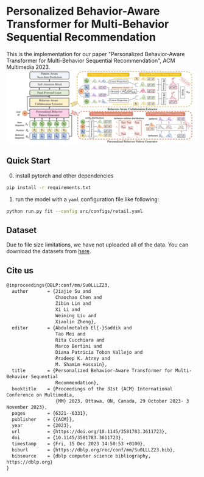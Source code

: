 
# Personalized Behavior-Aware Transformer for Multi-Behavior Sequential Recommendation
This is the implementation for our paper "Personalized Behavior-Aware Transformer for Multi-Behavior Sequential Recommendation", ACM Multimedia 2023.
![](PBAT.jpg)

</div>

</div>

## Quick Start
0. install pytorch and other dependencies
```bash
pip install -r requirements.txt
```
1. run the model with a `yaml` configuration file like following:
```bash
python run.py fit --config src/configs/retail.yaml
```

## Dataset
Due to file size limitations, we have not uploaded all of the data. You can download the datasets from [here](https://jmcauley.ucsd.edu/data/amazon/).

## Cite us

```
@inproceedings{DBLP:conf/mm/Su0LLLZ23,
  author       = {Jiajie Su and
                  Chaochao Chen and
                  Zibin Lin and
                  Xi Li and
                  Weiming Liu and
                  Xiaolin Zheng},
  editor       = {Abdulmotaleb El{-}Saddik and
                  Tao Mei and
                  Rita Cucchiara and
                  Marco Bertini and
                  Diana Patricia Tobon Vallejo and
                  Pradeep K. Atrey and
                  M. Shamim Hossain},
  title        = {Personalized Behavior-Aware Transformer for Multi-Behavior Sequential
                  Recommendation},
  booktitle    = {Proceedings of the 31st {ACM} International Conference on Multimedia,
                  {MM} 2023, Ottawa, ON, Canada, 29 October 2023- 3 November 2023},
  pages        = {6321--6331},
  publisher    = {{ACM}},
  year         = {2023},
  url          = {https://doi.org/10.1145/3581783.3611723},
  doi          = {10.1145/3581783.3611723},
  timestamp    = {Fri, 15 Dec 2023 14:50:53 +0100},
  biburl       = {https://dblp.org/rec/conf/mm/Su0LLLZ23.bib},
  bibsource    = {dblp computer science bibliography, https://dblp.org}
}
```
